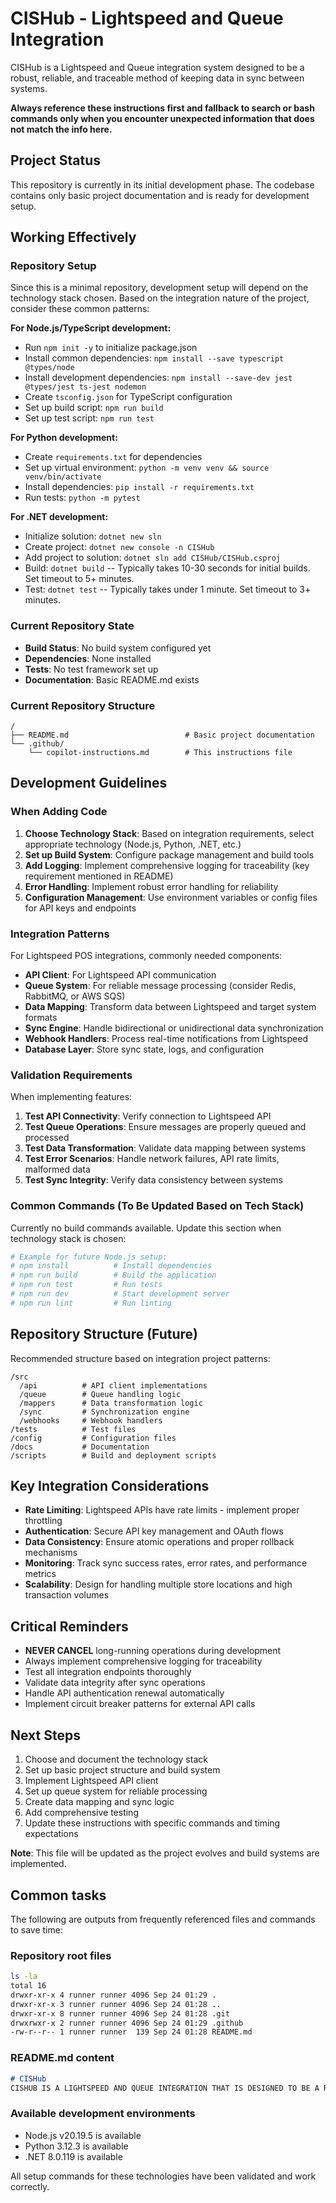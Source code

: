 # CISHub - Lightspeed and Queue Integration

CISHub is a Lightspeed and Queue integration system designed to be a robust, reliable, and traceable method of keeping data in sync between systems.

**Always reference these instructions first and fallback to search or bash commands only when you encounter unexpected information that does not match the info here.**

## Project Status
This repository is currently in its initial development phase. The codebase contains only basic project documentation and is ready for development setup.

## Working Effectively

### Repository Setup
Since this is a minimal repository, development setup will depend on the technology stack chosen. Based on the integration nature of the project, consider these common patterns:

**For Node.js/TypeScript development:**
- Run `npm init -y` to initialize package.json
- Install common dependencies: `npm install --save typescript @types/node`
- Install development dependencies: `npm install --save-dev jest @types/jest ts-jest nodemon`
- Create `tsconfig.json` for TypeScript configuration
- Set up build script: `npm run build` 
- Set up test script: `npm run test`

**For Python development:**
- Create `requirements.txt` for dependencies
- Set up virtual environment: `python -m venv venv && source venv/bin/activate`
- Install dependencies: `pip install -r requirements.txt`
- Run tests: `python -m pytest`

**For .NET development:**
- Initialize solution: `dotnet new sln`
- Create project: `dotnet new console -n CISHub`
- Add project to solution: `dotnet sln add CISHub/CISHub.csproj`
- Build: `dotnet build` -- Typically takes 10-30 seconds for initial builds. Set timeout to 5+ minutes.
- Test: `dotnet test` -- Typically takes under 1 minute. Set timeout to 3+ minutes.

### Current Repository State
- **Build Status**: No build system configured yet
- **Dependencies**: None installed
- **Tests**: No test framework set up
- **Documentation**: Basic README.md exists

### Current Repository Structure
```
/
├── README.md                          # Basic project documentation
└── .github/
    └── copilot-instructions.md        # This instructions file
```

## Development Guidelines

### When Adding Code
1. **Choose Technology Stack**: Based on integration requirements, select appropriate technology (Node.js, Python, .NET, etc.)
2. **Set up Build System**: Configure package management and build tools
3. **Add Logging**: Implement comprehensive logging for traceability (key requirement mentioned in README)
4. **Error Handling**: Implement robust error handling for reliability
5. **Configuration Management**: Use environment variables or config files for API keys and endpoints

### Integration Patterns
For Lightspeed POS integrations, commonly needed components:
- **API Client**: For Lightspeed API communication
- **Queue System**: For reliable message processing (consider Redis, RabbitMQ, or AWS SQS)
- **Data Mapping**: Transform data between Lightspeed and target system formats
- **Sync Engine**: Handle bidirectional or unidirectional data synchronization
- **Webhook Handlers**: Process real-time notifications from Lightspeed
- **Database Layer**: Store sync state, logs, and configuration

### Validation Requirements
When implementing features:
1. **Test API Connectivity**: Verify connection to Lightspeed API
2. **Test Queue Operations**: Ensure messages are properly queued and processed
3. **Test Data Transformation**: Validate data mapping between systems
4. **Test Error Scenarios**: Handle network failures, API rate limits, malformed data
5. **Test Sync Integrity**: Verify data consistency between systems

### Common Commands (To Be Updated Based on Tech Stack)
Currently no build commands available. Update this section when technology stack is chosen:

```bash
# Example for future Node.js setup:
# npm install          # Install dependencies
# npm run build        # Build the application
# npm run test         # Run tests
# npm run dev          # Start development server
# npm run lint         # Run linting
```

## Repository Structure (Future)
Recommended structure based on integration project patterns:
```
/src
  /api          # API client implementations
  /queue        # Queue handling logic
  /mappers      # Data transformation logic
  /sync         # Synchronization engine
  /webhooks     # Webhook handlers
/tests          # Test files
/config         # Configuration files
/docs           # Documentation
/scripts        # Build and deployment scripts
```

## Key Integration Considerations
- **Rate Limiting**: Lightspeed APIs have rate limits - implement proper throttling
- **Authentication**: Secure API key management and OAuth flows
- **Data Consistency**: Ensure atomic operations and proper rollback mechanisms  
- **Monitoring**: Track sync success rates, error rates, and performance metrics
- **Scalability**: Design for handling multiple store locations and high transaction volumes

## Critical Reminders
- **NEVER CANCEL** long-running operations during development
- Always implement comprehensive logging for traceability
- Test all integration endpoints thoroughly
- Validate data integrity after sync operations
- Handle API authentication renewal automatically
- Implement circuit breaker patterns for external API calls

## Next Steps
1. Choose and document the technology stack
2. Set up basic project structure and build system
3. Implement Lightspeed API client
4. Set up queue system for reliable processing
5. Create data mapping and sync logic
6. Add comprehensive testing
7. Update these instructions with specific commands and timing expectations

**Note**: This file will be updated as the project evolves and build systems are implemented.

## Common tasks
The following are outputs from frequently referenced files and commands to save time:

### Repository root files
```bash
ls -la
total 16
drwxr-xr-x 4 runner runner 4096 Sep 24 01:29 .
drwxr-xr-x 3 runner runner 4096 Sep 24 01:28 ..
drwxr-xr-x 8 runner runner 4096 Sep 24 01:28 .git
drwxrwxr-x 2 runner runner 4096 Sep 24 01:29 .github
-rw-r--r-- 1 runner runner  139 Sep 24 01:28 README.md
```

### README.md content
```markdown
# CISHub
CISHUB IS A LIGHTSPEED AND QUEUE INTEGRATION THAT IS DESIGNED TO BE A ROBUST RELIABLE AND TRACABLE METHOD OF KEEPING DATA IN SYNC
```

### Available development environments
- Node.js v20.19.5 is available
- Python 3.12.3 is available  
- .NET 8.0.119 is available

All setup commands for these technologies have been validated and work correctly.